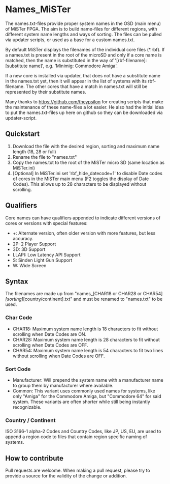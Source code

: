 # Names_MiSTer

The names.txt-files provide proper system names in the OSD (main menu) of MiSTer FPGA. The aim is to build name-files for different regions, with different system name lengths and ways of sorting. The files can be pulled via updater scripts, or used as a base for a custom names.txt.

By default MiSTer displays the filenames of the individual core files (*.rbf). If a names.txt is present in the root of the microSD and only if a core name is matched, then the name is substituted in the way of '[rbf-filename]: [substitute name]', e.g. 'Minimig: Commodore Amiga'.

If a new core is installed via updater, that does not have a substitute name in the names.txt yet, then it will appear in the list of systems with its rbf-filename. The other cores that have a match in names.txt will still be represented by their substitute names.

Many thanks to https://github.com/theypsilon for creating scripts that make the maintenance of these name-files a lot easier. He also had the initial idea to put the names.txt-files up here on github so they can be downloaded via updater-script.

## Quickstart
1. Download the file with the desired region, sorting and maximum name length (18, 28 or full)
2. Rename the file to "names.txt"
3. Copy the names.txt to the root of the MiSTer micro SD (same location as MiSTer.ini)
4. [Optional] In MiSTer.ini set 'rbf_hide_datecode=1' to disable Date codes of cores in the MiSTer main menu (F2 toggles the display of Date Codes). This allows up to 28 characters to be displayed without scrolling.

## Qualifiers
Core names can have qualifiers appended to indicate different versions of cores or versions with special features:
* +: Alternate version, often older version with more features, but less accuracy.
* 2P: 2 Player Support
* 3D: 3D Support
* LLAPI: Low Latency API Support
* S: Sinden Light Gun Support
* W: Wide Screen

## Syntax
The filenames are made up from "names_[CHAR18 or CHAR28 or CHAR54]_[sorting]_[country/continent].txt" and must be renamed to "names.txt" to be used.

### Char Code
* CHAR18: Maximum system name length is 18 characters to fit without scrolling when Date Codes are ON.
* CHAR28: Maximum system name length is 28 characters to fit without scrolling when Date Codes are OFF.
* CHAR54: Maximum system name length is 54 characters to fit two lines without scrolling when Date Codes are OFF.

### Sort Code
* Manufacturer: Will prepend the system name with a manufacturer name to group them by manufacturer where available.
* Common: This variant uses commonly used names for systems, like only "Amiga" for the Commodore Amiga, but "Commodore 64" for said system. These variants are often shorter while still being instantly recognizable.

### Country / Continent
ISO 3166-1 alpha-2 Codes and Country Codes, like JP, US, EU, are used to append a region code to files that contain region specific naming of systems.

## How to contribute
Pull requests are welcome. When making a pull request, please try to provide a source for the validity of the change or addition.
